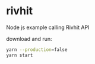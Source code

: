 # rivhit
Node js example calling Rivhit API

download and run:

```bash
yarn --production=false
yarn start
```
